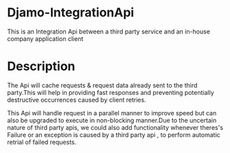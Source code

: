 # Djamo-IntegrationApi
This is an Integration Api between a third party service and an in-house company application client

# Description
The Api will cache requests & request data already sent to the third party.This will help in providing fast responses 
and preventing potentially destructive occurrences caused by client retries.

This Api will handle request in a parallel manner to improve speed but can also be upgraded to execute in non-blocking manner.Due to the uncertain nature of third party apis, we could also add functionality whenever theres's Failure or an exception is caused by a third party api , to perform automatic retrial of failed requests.


